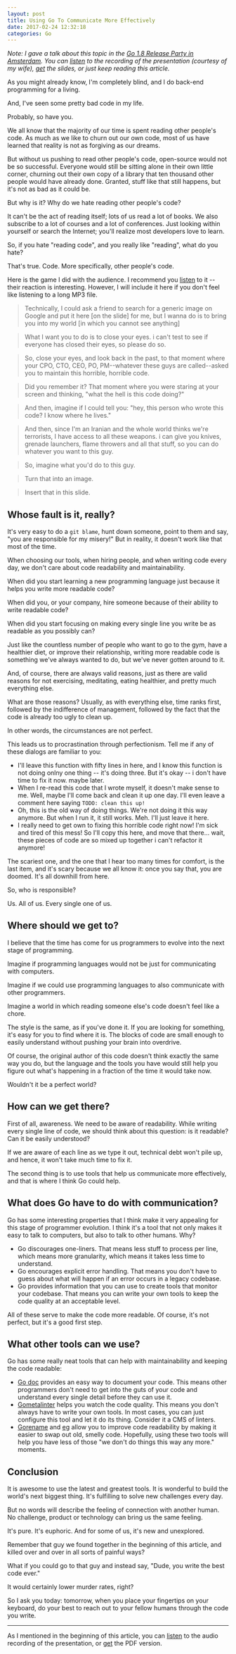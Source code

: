```yaml
---
layout: post
title: Using Go To Communicate More Effectively
date: 2017-02-24 12:32:18
categories: Go
---
```


*Note: I gave a talk about this topic in the [Go 1.8 Release Party in Amsterdam][]. You can [listen][] to the recording of the presentation (courtesy of my wife), [get][] the slides, or just keep reading this article.*

As you might already know, I'm completely blind, and I do back-end programming for a living.

And, I've seen some pretty bad code in my life.

Probably, so have you.

We all know that the majority of our time is spent reading other people's code. As much as we like to churn out our own code, most of us have learned that reality is not as forgiving as our dreams.

But without us pushing to read other people's code, open-source would not be so successful. Everyone would still be sitting alone in their own little corner, churning out their own copy of a library that ten thousand other people would have already done. Granted, stuff like that still happens, but it's not as bad as it could be.

But why is it? Why do we hate reading other people's code?

It can't be the act of reading itself; lots of us read a lot of books. We also subscribe to a lot of courses and a lot of conferences. Just looking within yourself or search the Internet; you'll realize most developers love to learn.

So, if you hate "reading code", and you really like "reading", what do you hate?

That's true. Code. More specifically, other people's code.

Here is the game I did with the audience. I recommend you [listen][] to it -- their reaction is interesting. However, I will include it here if you don't feel like listening to a long MP3 file.

> Technically, I could ask a friend to search for a generic image on Google and put it here [on the slide] for me, but I wanna do is to bring you into my world [in which you cannot see anything]

> What I want you to do is to close your eyes. i can't test to see if everyone has closed their eyes, so please do so.

> So, close your eyes, and look back in the past, to that moment where your CPO, CTO, CEO, PO, PM--whatever these guys are called--asked you to maintain this horrible, horrible code.

> Did you remember it? That moment where you were staring at your screen and thinking, "what the hell is this code doing?"

> And then, imagine if I could tell you: "hey, this person who wrote this code? I know where he lives."

> And then, since I'm an Iranian and the whole world thinks we're terrorists, I have access to all these weapons. i can give you knives, grenade launchers, flame throwers and all that stuff, so you can do whatever you want to this guy.

> So, imagine what you'd do to this guy.

> Turn that into an image.

> Insert that in this slide.

## Whose fault is it, really?

It's very easy to do a `git blame`, hunt down someone, point to them and say, "you are responsible for my misery!" But in reality, it doesn't work like that most of the time.

When choosing our tools, when hiring people, and when writing code every day, we don't care about code readability and maintainability.

When did you start learning a new programming language just because it helps you write more readable code?

When did you, or your company, hire someone because of their ability to write readable code?

When did you start focusing on making every single line you write be as readable as you possibly can?

Just like the countless number of people who want to go to the gym, have a healthier diet, or improve their relationship, writing more readable code is something we've always wanted to do, but we've never gotten around to it.

And, of course, there are always valid reasons, just as there are valid reasons for not exercising, meditating, eating healthier, and pretty much everything else.

What are those reasons? Usually, as with everything else, time ranks first, followed by the indifference of management, followed by the fact that the code is already too ugly to clean up.

In other words, the circumstances are not perfect.

This leads us to procrastination through perfectionism. Tell me if any of these dialogs are familiar to you:

* I'll leave this function with fifty lines in here, and I know this function is not doing onlny one thing -- it's doing three. But it's okay -- i don't have time to fix it now. maybe later.
* When I re-read this code that I wrote myself, it doesn't make sense to me. Well, maybe I'll come back and clean it up one day. I'll even leave a comment here saying `TODO: clean this up!`
* Oh, this is the old way of doing things. We're not doing it this way anymore. But when I run it, it still works. Meh. I'll just leave it here.
* I really need to get own to fixing this horrible code right now! I'm sick and tired of this mess! So I'll copy this here, and move that there... wait, these pieces of code are so mixed up together i can't refactor it anymore!

The scariest one, and the one that I hear too many times for comfort, is the last item, and it's scary because we all know it: once you say that, you are doomed. It's all downhill from here.

So, who is responsible?

Us. All of us. Every single one of us.

## Where should we get to?

I believe that the time has come for us programmers to evolve into the next stage of programming.

Imagine if programming languages would not be just for communicating with computers.

Imagine if we could use programming languages to also communicate with other programmers.

Imagine a world in which reading someone else's code doesn't feel like a chore.

The style is the same, as if you've done it. If you are looking for something, it's easy for you to find where it is. The blocks of code are small enough to easily understand without pushing your brain into overdrive.

Of course, the original author of this code doesn't think exactly the same way you do, but the language and the tools you have would still help you figure out what's happening in a fraction of the time it would take now.

Wouldn't it be a perfect world?

## How can we get there?

First of all, awareness. We need to be aware of readability. While writing every single line of code, we should think about this question: is it readable? Can it be easily understood?

If we are aware of each line as we type it out, technical debt won't pile up, and hence, it won't take much time to fix it.

The second thing is to use tools that help us communicate more effectively, and that is where I think Go could help.

## What does Go have to do with communication?

Go has some interesting properties that I think make it very appealing for this stage of programmer evolution. I think it's a tool that not only makes it easy to talk to computers, but also to talk to other humans. Why?

- Go discourages one-liners. That means less stuff to process per line, which means more granularity, which means it takes less time to understand.
- Go encourages explicit error handling. That means you don't have to guess about what will happen if an error occurs in a legacy codebase.
- Go provides information that you can use to create tools that monitor your codebase. That means you can write your own tools to keep the code quality at an acceptable level.

All of these serve to make the code more readable. Of course, it's not perfect, but it's a good first step.

## What other tools can we use?

Go has some really neat tools that can help with maintainability and keeping the code readable:

- [Go doc][] provides an easy way to document your code. This means other programmers don't need to get into the guts of your code and understand every single detail before they can use it.
- [Gometalinter][] helps you watch the code quality. This means you don't always have to write your own tools. In most cases, you can just configure this tool and let it do its thing. Consider it a CMS of linters.
- [Gorename][] and [eg][] allow you to improve code readability by making it easier to swap out old, smelly code. Hopefully, using these two tools will help you have less of those "we don't do things this way any more." moments.

## Conclusion

It is awesome to use the latest and greatest tools. It is wonderful to build the world's next biggest thing. It's fulfilling to solve new challenges every day.

But no words will describe the feeling of connection with another human. No challenge, product or technology can bring us the same feeling.

It's pure. It's euphoric. And for some of us, it's new and unexplored.

Remember that guy we found together in the beginning of this article, and killed over and over in all sorts of painful ways?

What if you could go to that guy and instead say, "Dude, you write the best code ever."

It would certainly lower murder rates, right?

So I ask you today: tomorrow, when you place your fingertips on your keyboard, do your best to reach out to your fellow humans through the code you write.

----------

As I mentioned in the beginning of this article, you can [listen][] to the audio recording of the presentation, or [get][] the PDF version.

[Go 1.8 Release Party in Amsterdam]: https://www.meetup.com/golang-amsterdam/events/236723017/
[listen]: https://www.dropbox.com/s/mwef84msz9iclza/Communicating%20with%20Golang.MP3?dl=0
[get]: https://www.dropbox.com/s/tj5v1qymkhcp068/Communicating%20with%20Golang.pdf?dl=0
[Go doc]: https://godoc.org/golang.org/x/tools/cmd/godoc
[Gometalinter]: https://github.com/alecthomas/gometalinter
[Gorename]: https://godoc.org/golang.org/x/tools/cmd/gorename
[eg]: https://godoc.org/golang.org/x/tools/cmd/eg
